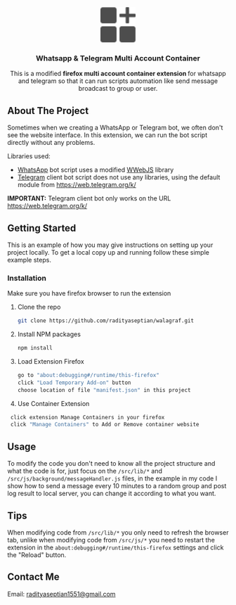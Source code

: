 <div align="center">
    <img src="./icon.png" alt="Logo" width="80" height="80">

  <h3 align="center">Whatsapp & Telegram Multi Account Container</h3>

  <p align="center">
    This is a modified <strong>firefox multi account container extension </strong> for whatsapp and telegram so that it can run scripts automation like send message broadcast to group or user.
  </p>
</div>

## About The Project

Sometimes when we creating a WhatsApp or Telegram bot, we often don't see the website interface. In this extension, we can run the bot script directly without any problems.

Libraries used:

- <a href="https://web.whatsapp.com/" title="Whatsapp">WhatsApp</a> bot script uses a modified <a href="https://github.com/pedroslopez/whatsapp-web.js" title="Whatsapp Bot">WWebJS</a> library
- <a href="https://web.telegram.org/k/" title="Telegram">Telegram</a> client bot script does not use any libraries, using the default module from <a href="https://web.telegram.org/k/" title="Telegram">https://web.telegram.org/k/</a>

<strong>IMPORTANT:</strong> Telegram client bot only works on the URL https://web.telegram.org/k/

## Getting Started

This is an example of how you may give instructions on setting up your project locally.
To get a local copy up and running follow these simple example steps.

### Installation

Make sure you have firefox browser to run the extension

1. Clone the repo
   ```sh
   git clone https://github.com/radityaseptian/walagraf.git
   ```
2. Install NPM packages
   ```sh
   npm install
   ```
3. Load Extension Firefox
   ```sh
   go to "about:debugging#/runtime/this-firefox"
   click "Load Temporary Add-on" button
   choose location of file "manifest.json" in this project
   ```
4. Use Container Extension

```sh
 click extension Manage Containers in your firefox
 click "Manage Containers" to Add or Remove container website
```

## Usage

To modify the code you don't need to know all the project structure and what the code is for, just focus on the `/src/lib/*` and `/src/js/background/messageHandler.js` files, in the example in my code I show how to send a message every 10 minutes to a random group and post log result to local server, you can change it according to what you want.

## Tips

When modifying code from `/src/lib/*` you only need to refresh the browser tab, unlike when modifying code from `/src/js/*` you need to restart the extension in the `about:debugging#/runtime/this-firefox` settings and click the "Reload" button.

## Contact Me

Email: [radityaseptian1551@gmail.com](mailto:radityaseptian1551@gmail.com)
